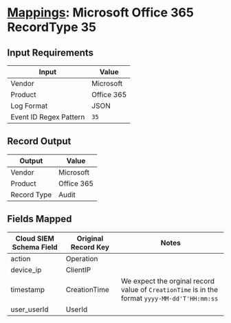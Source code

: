 # [Mappings](README.md): Microsoft Office 365 RecordType 35

## Input Requirements

|Input|Value|
|-----|-----|
|Vendor|Microsoft|
|Product|Office 365|
|Log Format|JSON|
|Event ID Regex Pattern|`35`|

## Record Output

|Output|Value|
|------|-----|
|Vendor|Microsoft|
|Product|Office 365|
|Record Type|Audit|

## Fields Mapped

|Cloud SIEM Schema Field|Original Record Key|Notes|
|-----------------------|-------------------|-----|
|action|Operation||
|device_ip|ClientIP||
|timestamp|CreationTime|We expect the orginal record value of `CreationTime` is in the format `yyyy-MM-dd'T'HH:mm:ss`|
|user_userId|UserId||

